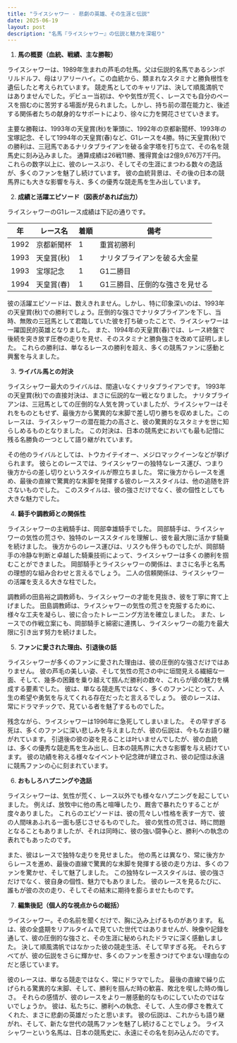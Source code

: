 ```yaml
---
title: "ライスシャワー - 悲劇の英雄、その生涯と伝説"
date: 2025-06-19
layout: post
description: "名馬『ライスシャワー』の伝説と魅力を深堀り"
---
```


1. **馬の概要（血統、戦績、主な勝鞍）**

ライスシャワーは、1989年生まれの芦毛の牡馬。父は伝説的名馬であるシンボリルドルフ、母はリアリーハイ。この血統から、類まれなスタミナと勝負根性を遺伝したと考えられています。  競走馬としてのキャリアは、決して順風満帆ではありませんでした。デビュー当初は、やや気性が荒く、レースでも自分のペースを掴むのに苦労する場面が見られました。しかし、持ち前の潜在能力と、後述する関係者たちの献身的なサポートにより、徐々に力を開花させていきます。

主要な勝鞍は、1993年の天皇賞(秋)を筆頭に、1992年の京都新聞杯、1993年の宝塚記念、そして1994年の天皇賞(春)など、G1レースを4勝。特に天皇賞(秋)での勝利は、三冠馬であるナリタブライアンを破る金字塔を打ち立て、その名を競馬史に刻み込みました。  通算成績は26戦11勝、獲得賞金は2億9,676万7千円。  これらの数字以上に、彼のレースぶり、そしてその生涯にまつわる数々の逸話が、多くのファンを魅了し続けています。  彼の血統背景は、その後の日本の競馬界にも大きな影響を与え、多くの優秀な競走馬を生み出しています。


2. **成績と活躍エピソード（図表があれば出力）**

ライスシャワーのG1レース成績は下記の通りです。

| 年 | レース名        | 着順 | 備考                                      |
|---|-----------------|-------|-------------------------------------------|
| 1992 | 京都新聞杯       | 1     | 重賞初勝利                                  |
| 1993 | 天皇賞(秋)      | 1     | ナリタブライアンを破る大金星                 |
| 1993 | 宝塚記念       | 1     | G1二勝目                                  |
| 1994 | 天皇賞(春)      | 1     | G1三勝目、圧倒的な強さを見せる             |


彼の活躍エピソードは、数えきれません。しかし、特に印象深いのは、1993年の天皇賞(秋)での勝利でしょう。圧倒的な強さでナリタブライアンを下し、当時、無敗の三冠馬として君臨していた彼を打ち破ったことで、ライスシャワーは一躍国民的英雄となりました。  また、1994年の天皇賞(春)では、レース終盤で後続を突き放す圧巻の走りを見せ、そのスタミナと勝負強さを改めて証明しました。  これらの勝利は、単なるレースの勝利を超え、多くの競馬ファンに感動と興奮を与えました。


3. **ライバル馬との対決**

ライスシャワー最大のライバルは、間違いなくナリタブライアンです。  1993年の天皇賞(秋)での直接対決は、まさに伝説的な一戦となりました。  ナリタブライアンは、三冠馬としての圧倒的な人気を誇っていましたが、ライスシャワーはそれをものともせず、最後方から驚異的な末脚で差し切り勝ちを収めました。このレースは、ライスシャワーの潜在能力の高さと、彼の驚異的なスタミナを世に知らしめるものとなりました。  この対決は、日本の競馬史においても最も記憶に残る名勝負の一つとして語り継がれています。


その他のライバルとしては、トウカイテイオー、メジロマックイーンなどが挙げられます。  彼らとのレースでは、ライスシャワーの独特なレース運び、つまり後方からの差し切りというスタイルが際立ちました。  常に後方からレースを進め、最後の直線で驚異的な末脚を発揮する彼のレーススタイルは、他の追随を許さないものでした。  このスタイルは、彼の強さだけでなく、彼の個性としても大きな魅力でした。


4. **騎手や調教師との関係性**

ライスシャワーの主戦騎手は、岡部幸雄騎手でした。  岡部騎手は、ライスシャワーの気性の荒さや、独特のレーススタイルを理解し、彼を最大限に活かす騎乗を続けました。  後方からのレース運びは、リスクも伴うものでしたが、岡部騎手の冷静な判断と卓越した騎乗技術によって、ライスシャワーは多くの勝利を掴むことができました。  岡部騎手とライスシャワーの関係は、まさに名手と名馬の理想的な組み合わせと言えるでしょう。  二人の信頼関係は、ライスシャワーの活躍を支える大きな柱でした。

調教師の田島裕之調教師も、ライスシャワーの才能を見抜き、彼を丁寧に育て上げました。  田島調教師は、ライスシャワーの気性の荒さを克服するために、様々な工夫を凝らし、彼に合ったトレーニング方法を確立しました。  また、レースでの作戦立案にも、岡部騎手と綿密に連携し、ライスシャワーの能力を最大限に引き出す努力を続けました。


5. **ファンに愛された理由、引退後の話**

ライスシャワーが多くのファンに愛された理由は、彼の圧倒的な強さだけではありません。  彼の芦毛の美しい姿、そして気性の荒さの中に垣間見える繊細な一面、そして、幾多の困難を乗り越えて掴んだ勝利の数々、これらが彼の魅力を構成する要素でした。  彼は、単なる競走馬ではなく、多くのファンにとって、人生の希望や勇気を与えてくれる存在だったと言えるでしょう。  彼のレースは、常にドラマチックで、見ている者を魅了するものでした。

残念ながら、ライスシャワーは1996年に急死してしまいました。  その早すぎる死は、多くのファンに深い悲しみを与えましたが、彼の伝説は、今もなお語り継がれています。  引退後の彼の姿を見ることは叶いませんでしたが、彼の血統は、多くの優秀な競走馬を生み出し、日本の競馬界に大きな影響を与え続けています。  彼の功績を称える様々なイベントや記念碑が建立され、彼の記憶は永遠に競馬ファンの心に刻まれています。


6. **おもしろハプニングや逸話**

ライスシャワーは、気性が荒く、レース以外でも様々なハプニングを起こしていました。  例えば、放牧中に他の馬と喧嘩したり、厩舎で暴れたりすることが度々ありました。  これらのエピソードは、彼の荒々しい性格を表す一方で、彼の人間味あふれる一面も感じさせるものでした。  彼の気性の荒さは、時に問題となることもありましたが、それは同時に、彼の強い闘争心と、勝利への執念の表れでもあったのです。

また、彼はレースで独特な走りを見せました。  他の馬とは異なり、常に後方からレースを進め、最後の直線で驚異的な末脚を発揮する彼の走り方は、多くのファンを驚かせ、そして魅了しました。  この独特なレーススタイルは、彼の強さだけでなく、彼自身の個性、魅力でもありました。  彼のレースを見るたびに、誰もが彼の次の走り、そしてその結末に期待を膨らませたものです。


7. **編集後記（個人的な視点からの総括）**

ライスシャワー。その名前を聞くだけで、胸に込み上げるものがあります。  私は、彼の全盛期をリアルタイムで見ていた世代ではありませんが、映像や記録を通して、彼の圧倒的な強さと、その生涯に秘められたドラマに深く感動しました。  決して順風満帆ではなかった彼の競走生活、そして早すぎる死。  それらすべてが、彼の伝説をさらに輝かせ、多くのファンを惹きつけてやまない理由なのだと感じています。

彼のレースは、単なる競走ではなく、常にドラマでした。  最後の直線で繰り広げられる驚異的な末脚、そして、勝利を掴んだ時の歓喜、敗北を喫した時の悔しさ。  それらの感情が、彼のレースをより一層感動的なものにしていたのではないでしょうか。  彼は、私たちに、勝利への執念、そして、人生の儚さを教えてくれた、まさに悲劇の英雄だったと思います。  彼の伝説は、これからも語り継がれ、そして、新たな世代の競馬ファンを魅了し続けることでしょう。  ライスシャワーという名馬は、日本の競馬史に、永遠にその名を刻み込んだのです。
